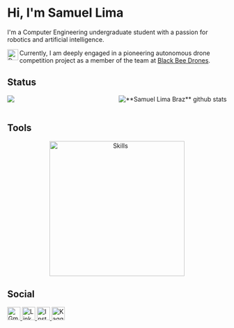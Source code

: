 # Hi, I'm Samuel Lima

I'm a Computer Engineering undergraduate student with a passion for robotics and artificial intelligence.

<img align="left" width="25" height="25" src="https://images.emojiterra.com/google/noto-emoji/unicode-15/animated/1f41d.gif" alt="Descrição do GIF">

Currently, I am deeply engaged in a pioneering autonomous drone competition project as a member of the team at [Black Bee Drones](https://www.instagram.com/blackbeedrones?utm_source=ig_web_button_share_sheet&igsh=ZDNlZDc0MzIxNw==).


## Status
<div style="display: inline_block" align="left">
  <a href="https://github.com/samuellimabraz">
  <img align="center" src="https://github-readme-stats.vercel.app/api/top-langs/?username=samuellimabraz&theme=one_dark_pro&hide_langs_below=1" />
  </a>

  <a href="https://github.com/samuellimabraz">
   <img align="right" src="https://github-readme-stats.vercel.app/api?username=samuellimabraz&show_icons=true&theme=one_dark_pro&line_height=27" alt="**Samuel Lima Braz** github stats"/>
  </a>
</div>
<br>  

## Tools
<p align="center">
  <a href="https://skillicons.dev">
    <img src="https://skillicons.dev/icons?i=tensorflow,ros,opencv,scikitlearn,python,cpp,java,c,linux,ubuntu,raspberrypi,arduino&theme=dark&perline=4" alt="Skills" width="310"/>
  </a>
</p>


## Social
<div align="left">
  <a href="mailto:contato.samuellimabraz@gmail.com">
    <img height="30" src="https://img.shields.io/badge/-Gmail-%23333?style=for-the-badge&logo=gmail&logoColor=white" alt="Gmail" target="_blank">
  </a>
  
  <a href="https://www.linkedin.com/in/samuel-lima-braz/">
    <img height="30" src="https://img.shields.io/static/v1?message=LinkedIn&logo=linkedin&label=&color=0077B5&logoColor=white&labelColor=&style=for-the-badge" alt="LinkedIn" target="_blank">
  </a>
  
  <a href="https://www.instagram.com/samuellimabraz/" alt="Instagram">
    <img height="30" src="https://img.shields.io/badge/-Instagram-DF0174?style=for-the-badge&labelColor=DF0174&logo=instagram&logoColor=white&link=https://www.instagram.com/samuellimabraz/" alt="Instagram" target="_blank">
  </a>

  <a href="https://www.kaggle.com/samuellimabraz" alt="Kaggle">
    <img height="30" src="https://img.shields.io/badge/-Kaggle-20BEFF?style=for-the-badge&labelColor=20BEFF&logo=kaggle&logoColor=white&link=https://www.kaggle.com/samuellimabraz" alt="Kaggle" target="_blank">
  </a>
</div>



